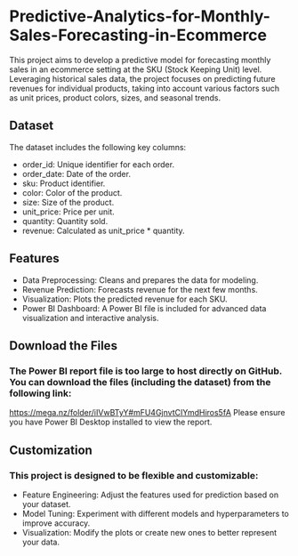 # Predictive-Analytics-for-Monthly-Sales-Forecasting-in-Ecommerce
This project aims to develop a predictive model for forecasting monthly sales in an ecommerce setting at the SKU (Stock Keeping Unit) level. Leveraging historical sales data, the project focuses on predicting future revenues for individual products, taking into account various factors such as unit prices, product colors, sizes, and seasonal trends.

## Dataset

 The dataset includes the following key columns:

- order_id: Unique identifier for each order.
- order_date: Date of the order.
- sku: Product identifier.
- color: Color of the product.
- size: Size of the product.
- unit_price: Price per unit.
- quantity: Quantity sold.
- revenue: Calculated as unit_price * quantity.

## Features

- Data Preprocessing: Cleans and prepares the data for modeling.
- Revenue Prediction: Forecasts revenue for the next few months.
- Visualization: Plots the predicted revenue for each SKU.
- Power BI Dashboard: A Power BI file is included for advanced data visualization and interactive analysis.

## Download the Files
### The Power BI report file is too large to host directly on GitHub. You can download the files (including the dataset) from the following link:

https://mega.nz/folder/iIVwBTyY#mFU4GjnvtCIYmdHiros5fA
Please ensure you have Power BI Desktop installed to view the report.

## Customization
### This project is designed to be flexible and customizable:

- Feature Engineering: Adjust the features used for prediction based on your dataset.
- Model Tuning: Experiment with different models and hyperparameters to improve accuracy.
- Visualization: Modify the plots or create new ones to better represent your data.
